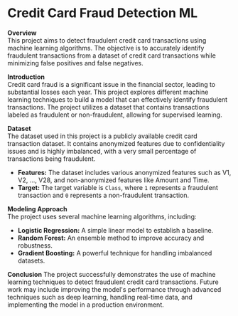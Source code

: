 # Credit Card Fraud Detection ML

**Overview**  
This project aims to detect fraudulent credit card transactions using machine learning algorithms. The objective is to accurately identify fraudulent transactions from a dataset of credit card transactions while minimizing false positives and false negatives.

**Introduction**  
Credit card fraud is a significant issue in the financial sector, leading to substantial losses each year. This project explores different machine learning techniques to build a model that can effectively identify fraudulent transactions. The project utilizes a dataset that contains transactions labeled as fraudulent or non-fraudulent, allowing for supervised learning.

**Dataset**  
The dataset used in this project is a publicly available credit card transaction dataset. It contains anonymized features due to confidentiality issues and is highly imbalanced, with a very small percentage of transactions being fraudulent.

- **Features:** The dataset includes various anonymized features such as V1, V2, ..., V28, and non-anonymized features like Amount and Time.
- **Target:** The target variable is `Class`, where `1` represents a fraudulent transaction and `0` represents a non-fraudulent transaction.

**Modeling Approach**  
The project uses several machine learning algorithms, including:

- **Logistic Regression:** A simple linear model to establish a baseline.
- **Random Forest:** An ensemble method to improve accuracy and robustness.
- **Gradient Boosting:** A powerful technique for handling imbalanced datasets.

**Conclusion**
The project successfully demonstrates the use of machine learning techniques to detect fraudulent credit card transactions. Future work may include improving the model's performance through advanced techniques such as deep learning, handling real-time data, and implementing the model in a production environment.














